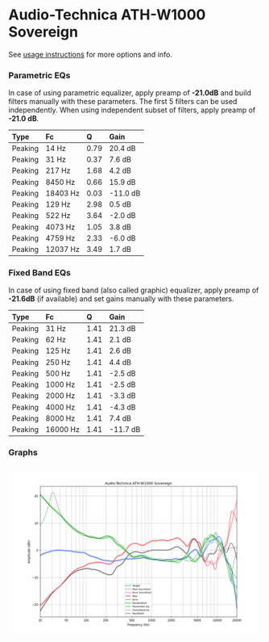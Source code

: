 # Audio-Technica ATH-W1000 Sovereign
See [usage instructions](https://github.com/jaakkopasanen/AutoEq#usage) for more options and info.

### Parametric EQs
In case of using parametric equalizer, apply preamp of **-21.0dB** and build filters manually
with these parameters. The first 5 filters can be used independently.
When using independent subset of filters, apply preamp of **-21.0 dB**.

| Type    | Fc       |    Q | Gain     |
|:--------|:---------|:-----|:---------|
| Peaking | 14 Hz    | 0.79 | 20.4 dB  |
| Peaking | 31 Hz    | 0.37 | 7.6 dB   |
| Peaking | 217 Hz   | 1.68 | 4.2 dB   |
| Peaking | 8450 Hz  | 0.66 | 15.9 dB  |
| Peaking | 18403 Hz | 0.03 | -11.0 dB |
| Peaking | 129 Hz   | 2.98 | 0.5 dB   |
| Peaking | 522 Hz   | 3.64 | -2.0 dB  |
| Peaking | 4073 Hz  | 1.05 | 3.8 dB   |
| Peaking | 4759 Hz  | 2.33 | -6.0 dB  |
| Peaking | 12037 Hz | 3.49 | 1.7 dB   |

### Fixed Band EQs
In case of using fixed band (also called graphic) equalizer, apply preamp of **-21.6dB**
(if available) and set gains manually with these parameters.

| Type    | Fc       |    Q | Gain     |
|:--------|:---------|:-----|:---------|
| Peaking | 31 Hz    | 1.41 | 21.3 dB  |
| Peaking | 62 Hz    | 1.41 | 2.1 dB   |
| Peaking | 125 Hz   | 1.41 | 2.6 dB   |
| Peaking | 250 Hz   | 1.41 | 4.4 dB   |
| Peaking | 500 Hz   | 1.41 | -2.5 dB  |
| Peaking | 1000 Hz  | 1.41 | -2.5 dB  |
| Peaking | 2000 Hz  | 1.41 | -3.3 dB  |
| Peaking | 4000 Hz  | 1.41 | -4.3 dB  |
| Peaking | 8000 Hz  | 1.41 | 7.4 dB   |
| Peaking | 16000 Hz | 1.41 | -11.7 dB |

### Graphs
![](./Audio-Technica%20ATH-W1000%20Sovereign.png)